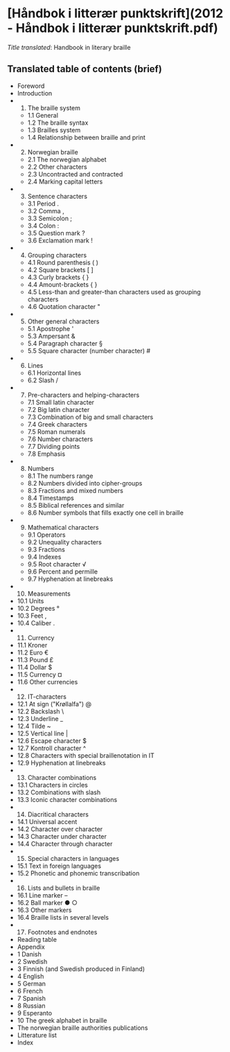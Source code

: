 [Håndbok i litterær punktskrift](2012 - Håndbok i litterær punktskrift.pdf)
===========================================================================

_Title translated_: Handbook in literary braille

Translated table of contents (brief)
------------------------------------

 * Foreword
 * Introduction
 * 1. The braille system
   * 1.1 General
   * 1.2 The braille syntax
   * 1.3 Brailles system
   * 1.4 Relationship between braille and print
 * 2. Norwegian braille
   * 2.1 The norwegian alphabet
   * 2.2 Other characters
   * 2.3 Uncontracted and contracted
   * 2.4 Marking capital letters
 * 3. Sentence characters
   * 3.1 Period .
   * 3.2 Comma ,
   * 3.3 Semicolon ;
   * 3.4 Colon :
   * 3.5 Question mark ?
   * 3.6 Exclamation mark !
 * 4. Grouping characters
   * 4.1 Round parenthesis ( )
   * 4.2 Square brackets [ ]
   * 4.3 Curly brackets { }
   * 4.4 Amount-brackets { }
   * 4.5 Less-than and greater-than characters used as grouping characters
   * 4.6 Quotation character "
 * 5. Other general characters
   * 5.1 Apostrophe '
   * 5.3 Ampersant &
   * 5.4 Paragraph character §
   * 5.5 Square character (number character) #
 * 6. Lines
   * 6.1 Horizontal lines
   * 6.2 Slash /
 * 7. Pre-characters and helping-characters
   * 7.1 Small latin character
   * 7.2 Big latin character
   * 7.3 Combination of big and small characters
   * 7.4 Greek characters
   * 7.5 Roman numerals
   * 7.6 Number characters
   * 7.7 Dividing points
   * 7.8 Emphasis
 * 8. Numbers
   * 8.1 The numbers range
   * 8.2 Numbers divided into cipher-groups
   * 8.3 Fractions and mixed numbers
   * 8.4 Timestamps
   * 8.5 Biblical references and similar
   * 8.6 Number symbols that fills exactly one cell in braille
 * 9. Mathematical characters
   * 9.1 Operators
   * 9.2 Unequality characters
   * 9.3 Fractions
   * 9.4 Indexes
   * 9.5 Root character √
   * 9.6 Percent and permille
   * 9.7 Hyphenation at linebreaks
  * 10. Measurements
   * 10.1 Units
   * 10.2 Degrees °
   * 10.3 Feet ,
   * 10.4 Caliber .
  * 11. Currency
   * 11.1 Kroner
   * 11.2 Euro €
   * 11.3 Pound £
   * 11.4 Dollar $
   * 11.5 Currency ¤
   * 11.6 Other currencies
  * 12. IT-characters
   * 12.1 At sign ("Krøllalfa") @
   * 12.2 Backslash \
   * 12.3 Underline _
   * 12.4 Tilde ~
   * 12.5 Vertical line |
   * 12.6 Escape character $
   * 12.7 Kontroll character ^
   * 12.8 Characters with special braillenotation in IT
   * 12.9 Hyphenation at linebreaks
  * 13. Character combinations
   * 13.1 Characters in circles
   * 13.2 Combinations with slash
   * 13.3 Iconic character combinations
  * 14. Diacritical characters
   * 14.1 Universal accent
   * 14.2 Character over character
   * 14.3 Character under character
   * 14.4 Character through character
  * 15. Special characters in languages
   * 15.1 Text in foreign languages
   * 15.2 Phonetic and phonemic transcribation
  * 16. Lists and bullets in braille
   * 16.1 Line marker –
   * 16.2 Ball marker ● ○
   * 16.3 Other markers
   * 16.4 Braille lists in several levels
  * 17. Footnotes and endnotes
  * Reading table
  * Appendix
   * 1 Danish
   * 2 Swedish
   * 3 Finnish (and Swedish produced in Finland)
   * 4 English
   * 5 German
   * 6 French
   * 7 Spanish
   * 8 Russian
   * 9 Esperanto
   * 10 The greek alphabet in braille
 * The norwegian braille authorities publications
 * Litterature list
 * Index
